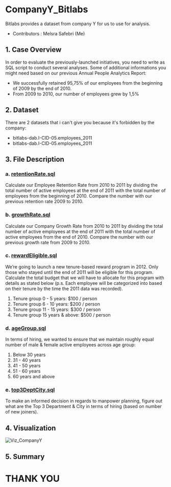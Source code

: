 # CompanyY_Bitlabs
Bitlabs provides a dataset from company Y for us to use for analysis.
- Contributors : Melsra Safebri (Me)
## 1. Case Overview
In order to evaluate the previously-launched initiatives, you need to write as SQL script to conduct several analyses. Some of additional informations you might need based on our previous Annual People Analytics Report:
- We successfully retained 95,75% of our employees from the beginning of 2009 by the end of 2010.
- From 2009 to 2010, our number of employees grew by 1,5%
## 2. Dataset
There are 2 datasets that i can't give you because it's forbidden by the company: 
- bitlabs-dab.I-CID-05.employees_2011
- bitlabs-dab.I-CID-05.employees_2011
## 3. File Description
### a. [retentionRate.sql](https://github.com/melsrasafebri123/CompanyY_Bitlabs/blob/main/retentionRate.sql)
Calculate our Employee Retention Rate from 2010 to 2011 by dividing the total number of active employees at the end of 2011 with the total number of employees from the beginning of 2010. Compare the number with our previous retention rate 2009 to 2010. 
### b. [growthRate.sql](https://github.com/melsrasafebri123/CompanyY_Bitlabs/blob/main/growthRate.sql)
Calculate our Company Growth Rate from 2010 to 2011 by dividing the total number of active employees at the end of 2011 with the total number of active employees from the end of 2010. Compare the number with our previous growth rate from 2009 to 2010.
### c. [rewardEligible.sql](https://github.com/melsrasafebri123/CompanyY_Bitlabs/blob/main/rewardEligible.sql)
We’re going to launch a new tenure-based reward program in 2012. Only those who stayed until the end of 2011 will be eligible for this program. Calculate the total budget that we will have to allocate for this program with details as stated below (p.s. Each employee will be categorized into based on their tenure by the time the 2011 data was recorded).
1. Tenure group 0 - 5 years: $100 / person
2. Tenure group 6 - 10 years: $200 / person
3. Tenure group 11 - 15 years: $300 / person
4. Tenure group 15 years & above: $500 / person
### d. [ageGroup.sql](https://github.com/melsrasafebri123/CompanyY_Bitlabs/blob/main/ageGroup.sql)
In terms of hiring, we wanted to ensure that we maintain roughly equal number of male & female active employees across age group:
1. Below 30 years
2. 31 - 40 years
3. 41 - 50 years
4. 51 - 60 years
5. 60 years and above
### e. [top3DeptCity.sql](https://github.com/melsrasafebri123/CompanyY_Bitlabs/blob/main/top3DeptCity.sql)
To make an informed decision in regards to manpower planning, figure out what are the Top 3 Department & City in terms of hiring (based on number of new joiners).
## 4. Visualization
![Viz_CompanyY](https://github.com/melsrasafebri123/CompanyY_Bitlabs)
## 5. Summary
# THANK YOU
